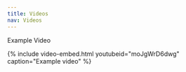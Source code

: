 ```yaml
---
title: Videos
nav: Videos
---
```



Example Video

{% include video-embed.html youtubeid="moJgWrD6dwg" caption="Example video" %}
